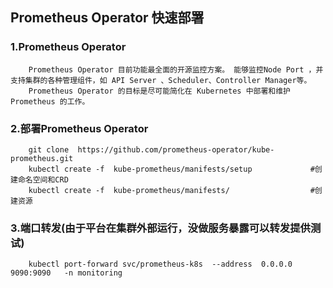 ## Prometheus Operator 快速部署


### 1.Prometheus Operator
```
    Prometheus Operator 目前功能最全面的开源监控方案。 能够监控Node Port ，并支持集群的各种管理组件，如 API Server 、Scheduler、Controller Manager等。
    Prometheus Operator 的目标是尽可能简化在 Kubernetes 中部署和维护 Prometheus 的工作。
```
### 2.部署Prometheus Operator
```
    git clone  https://github.com/prometheus-operator/kube-prometheus.git
    kubectl create -f  kube-prometheus/manifests/setup             #创建命名空间和CRD
    kubectl create -f  kube-prometheus/manifests/                  #创建资源
```
### 3.端口转发(由于平台在集群外部运行，没做服务暴露可以转发提供测试)
```
    kubectl port-forward svc/prometheus-k8s  --address  0.0.0.0  9090:9090   -n monitoring
```
